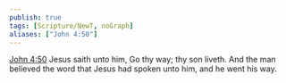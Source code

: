 ```yaml
---
publish: true
tags: [Scripture/NewT, noGraph]
aliases: ["John 4:50"]
---
```

[John 4:50](https://churchofjesuschrist.org/study/scriptures/nt/john/4?lang=eng&id=p50#p50) Jesus saith unto him, Go thy way; thy son liveth. And the man believed the word that Jesus had spoken unto him, and he went his way.
